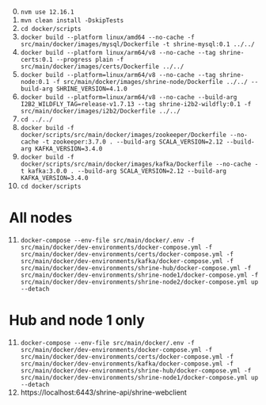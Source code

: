 0. `nvm use 12.16.1`
1. `mvn clean install -DskipTests`
2. `cd docker/scripts`
3. `docker build --platform linux/amd64 --no-cache -f src/main/docker/images/mysql/Dockerfile -t shrine-mysql:0.1 ../../`
4. `docker build --platform linux/arm64/v8 --no-cache --tag shrine-certs:0.1 --progress plain -f src/main/docker/images/certs/Dockerfile ../../`
5. `docker build --platform=linux/arm64/v8 --no-cache --tag shrine-node:0.1 -f src/main/docker/images/shrine-node/Dockerfile ../../ --build-arg SHRINE_VERSION=4.1.0`
6. `docker build --platform=linux/arm64/v8 --no-cache --build-arg I2B2_WILDFLY_TAG=release-v1.7.13 --tag shrine-i2b2-wildfly:0.1 -f src/main/docker/images/i2b2/Dockerfile ../../`
7. `cd ../../`
8. `docker build -f docker/scripts/src/main/docker/images/zookeeper/Dockerfile --no-cache -t zookeeper:3.7.0 . --build-arg SCALA_VERSION=2.12 --build-arg KAFKA_VERSION=3.4.0`
9. `docker build -f docker/scripts/src/main/docker/images/kafka/Dockerfile --no-cache -t kafka:3.0.0 . --build-arg SCALA_VERSION=2.12 --build-arg KAFKA_VERSION=3.4.0`
10. `cd docker/scripts`

# All nodes
11. `docker-compose --env-file src/main/docker/.env -f src/main/docker/dev-environments/docker-compose.yml -f src/main/docker/dev-environments/certs/docker-compose.yml -f src/main/docker/dev-environments/kafka/docker-compose.yml -f src/main/docker/dev-environments/shrine-hub/docker-compose.yml -f src/main/docker/dev-environments/shrine-node1/docker-compose.yml -f src/main/docker/dev-environments/shrine-node2/docker-compose.yml up --detach`

# Hub and node 1 only
11. `docker-compose --env-file src/main/docker/.env -f src/main/docker/dev-environments/docker-compose.yml -f src/main/docker/dev-environments/certs/docker-compose.yml -f src/main/docker/dev-environments/kafka/docker-compose.yml -f src/main/docker/dev-environments/shrine-hub/docker-compose.yml -f src/main/docker/dev-environments/shrine-node1/docker-compose.yml up --detach`
12. https://localhost:6443/shrine-api/shrine-webclient



